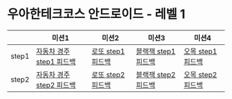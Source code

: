 # 우아한테크코스 안드로이드 - 레벨 1
||미션1|미션2|미션3|미션4|
|---|---|---|---|---|
|step1|[자동차 경주 step1 피드백](https://github.com/woowacourse/kotlin-racingcar/pull/151)|[로또 step1 피드백](https://github.com/woowacourse/kotlin-lotto/pull/114)|[블랙잭 step1 피드백](https://github.com/woowacourse/kotlin-blackjack/pull/115)|[오목 step1 피드백](https://github.com/woowacourse/kotlin-omok/pull/124)|
|step2|[자동차 경주 step2 피드백](https://github.com/woowacourse/kotlin-racingcar/pull/167)|[로또 step2 피드백](https://github.com/woowacourse/kotlin-lotto/pull/145)|[블랙잭 step2 피드백](https://github.com/woowacourse/kotlin-blackjack/pull/154)|[오목 step2 피드백](https://github.com/woowacourse/kotlin-omok/pull/146)|
